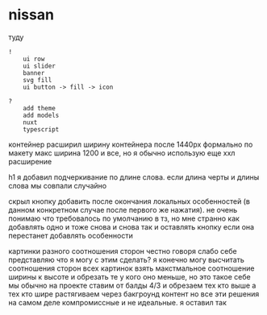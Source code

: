 # nissan

туду

    !
    	ui row
    	ui slider
    	banner
    	svg fill
    	ui button -> fill -> icon

    ?
    	add theme
    	add models
    	nuxt
    	typescript

контейнер
расширил ширину контейнера после 1440px
формально по макету макс ширина 1200 и все, но я обычно использую еще ххл расширение

h1
я добавил подчеркивание по длине слова. если длина черты и длины слова мы совпали случайно

скрыл кнопку добавить после окончания локальных особенностей (в данном конкретном случае после первого же нажатия). не очень понимаю что требовалось по умолчанию в тз, но мне странно как добавлять одно и тоже снова и снова так и оставлять кнопку если она перестанет добавлять особенности

картинки разного соотношения сторон
честно говоря слабо себе представляю что я могу с этим сделать? я конечно могу высчитать соотношения сторон всех картинок взять макстмальное соотношение ширины к высоте и обрезать те у кого оно меньше, но это такое себе
мы обычно на проекте ставим от балды 4/3 и обрезаем тех кто выше а тех кто шире растягиваем через бакгроунд контент
но все эти решения на самом деле компромиссные и не идеальные. я оставил так
